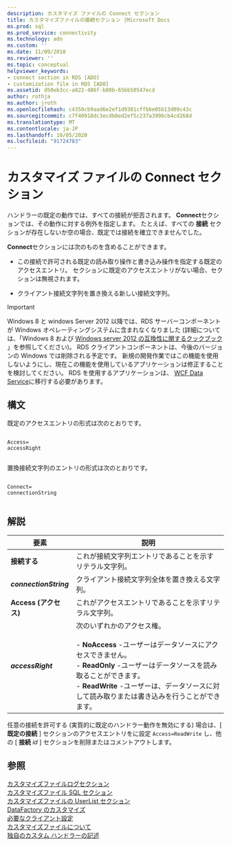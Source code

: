 ```yaml
---
description: カスタマイズ ファイルの Connect セクション
title: カスタマイズファイルの接続セクション |Microsoft Docs
ms.prod: sql
ms.prod_service: connectivity
ms.technology: ado
ms.custom: ''
ms.date: 11/09/2018
ms.reviewer: ''
ms.topic: conceptual
helpviewer_keywords:
- connect section in RDS [ADO]
- customization file in RDS [ADO]
ms.assetid: d50eb3cc-a822-486f-b80b-65bb50547ecd
author: rothja
ms.author: jroth
ms.openlocfilehash: c4350cb9aad6e2ef1d9381cffb6e05b13d09c43c
ms.sourcegitcommit: c7f40918dc3ecdb0ed2ef5c237a3996cb4cd268d
ms.translationtype: MT
ms.contentlocale: ja-JP
ms.lasthandoff: 10/05/2020
ms.locfileid: "91724783"
---
```

# <a name="customization-file-connect-section"></a>カスタマイズ ファイルの Connect セクション
ハンドラーの既定の動作では、すべての接続が拒否されます。 **Connect**セクションでは、その動作に対する例外を指定します。 たとえば、すべての **接続** セクションが存在しないか空の場合、既定では接続を確立できませんでした。  
  
 **Connect**セクションには次のものを含めることができます。  
  
-   この接続で許可される既定の読み取り操作と書き込み操作を指定する既定のアクセスエントリ。 セクションに既定のアクセスエントリがない場合、セクションは無視されます。  
  
-   クライアント接続文字列を置き換える新しい接続文字列。  
  
> [!IMPORTANT]
>  Windows 8 と windows Server 2012 以降では、RDS サーバーコンポーネントが Windows オペレーティングシステムに含まれなくなりました (詳細については、「Windows 8 および [Windows server 2012 の互換性に関するクックブック](https://www.microsoft.com/download/details.aspx?id=27416) 」を参照してください)。 RDS クライアントコンポーネントは、今後のバージョンの Windows では削除される予定です。 新規の開発作業ではこの機能を使用しないようにし、現在この機能を使用しているアプリケーションは修正することを検討してください。 RDS を使用するアプリケーションは、 [WCF Data Service](/dotnet/framework/wcf/)に移行する必要があります。  
  
## <a name="syntax"></a>構文  
 既定のアクセスエントリの形式は次のとおりです。  
  
```console
  
Access=  
accessRight  
  
```  
  
 置換接続文字列のエントリの形式は次のとおりです。  
  
```console
  
Connect=  
connectionString  
  
```  
  
## <a name="remarks"></a>解説  
  
|要素|説明|  
|----------|-----------------|  
|**接続する**|これが接続文字列エントリであることを示すリテラル文字列。|  
|**_connectionString_**|クライアント接続文字列全体を置き換える文字列。|  
|**Access (アクセス)**|これがアクセスエントリであることを示すリテラル文字列。|  
|**_accessRight_**|次のいずれかのアクセス権。<br /><br /> -   **NoAccess** -ユーザーはデータソースにアクセスできません。<br />-   **ReadOnly** -ユーザーはデータソースを読み取ることができます。<br />-   **ReadWrite** -ユーザーは、データソースに対して読み取りまたは書き込みを行うことができます。|  
  
 任意の接続を許可する (実質的に既定のハンドラー動作を無効にする) 場合は、[ **既定の接続** ] セクションのアクセスエントリをに設定 `Access=ReadWrite` し、他の [ **接続** _id_ ] セクションを削除またはコメントアウトします。  
  
## <a name="see-also"></a>参照  
 [カスタマイズファイルログセクション](./customization-file-logs-section.md)   
 [カスタマイズファイル SQL セクション](./customization-file-sql-section.md)   
 [カスタマイズファイルの UserList セクション](./customization-file-userlist-section.md)   
 [DataFactory のカスタマイズ](./datafactory-customization.md)   
 [必要なクライアント設定](./required-client-settings.md)   
 [カスタマイズファイルについて](./understanding-the-customization-file.md)   
 [独自のカスタム ハンドラーの記述](./writing-your-own-customized-handler.md)
